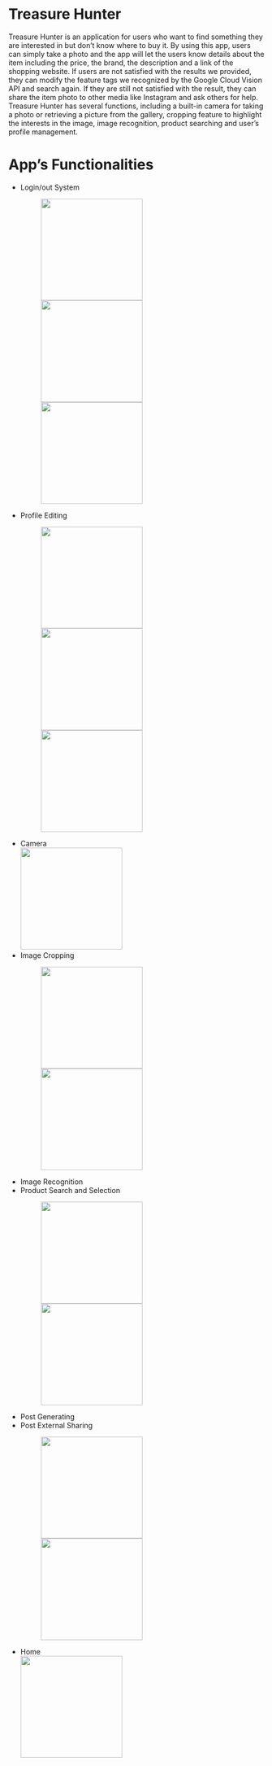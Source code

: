 # Treasure Hunter
Treasure Hunter is an application for users who want to find something they are interested in but don’t know where to buy it. By using this app, users can simply take a photo and the app will let the users know details about the item including the price, the brand, the description and a link of the shopping website. If users are not satisfied with the results we provided, they can modify the feature tags we recognized by the Google Cloud Vision API and search again. If they are still not satisfied with the result, they can share the item photo to other media like Instagram and ask others for help.
Treasure Hunter has several functions, including a built-in camera for taking a photo or retrieving a picture from the gallery, cropping feature to highlight the interests in the image, image recognition, product searching and user’s profile management.

# App’s Functionalities

* Login/out System <br />
  <figure class="third">
    <img src="./image/Login.jpg" width="200">
    <img src="./image/Sign up.jpg" width="200">
    <img src="./image/User’s profile.jpg" width="200">
  </figure>
* Profile Editing <br />
  <figure class="third">
    <img src="./image/Modify user’s profile info.jpg" width="200">
    <img src="./image/History display.jpg" width="200">
    <img src="./image/Favorite display.jpg" width="200">
  </figure>
* Camera <br /> 
  <img src="./image/Camera.jpg" width="200">
* Image Cropping <br />
  <figure class="second">
    <img src="./image/Image cropping page.jpg" width="200">
    <img src="./image/Image after copping .jpg" width="200">
  </figure>
* Image Recognition
* Product Search and Selection <br />
  <figure class="second">
    <img src="./image/Select best match .jpg" width="200"> 
    <img src="./image/Best match selected.jpg" width="200">
  </figure>
* Post Generating
* Post External Sharing <br />
  <figure class="second">
    <img src="./image/Share to Ins.jpg" width="200">
    <img src="./image/After share.jpg" width="200">
  </figure>
* Home <br /> 
  <img src="./image/Home.jpg" width="200">

  
